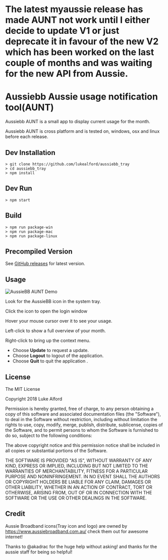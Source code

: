 
# The latest myaussie release has made AUNT not work until I either decide to update V1 or just deprecate it in favour of the new V2 which has been worked on the last couple of months and was waiting for the new API from Aussie.

# Aussiebb Aussie usage notification tool(AUNT)

Aussiebb AUNT is a small app to display current usage for the month.

Aussiebb AUNT is cross platform and is tested on, windows, osx and linux before each release.

## Dev Installation

    > git clone https://github.com/lukealford/aussiebb_tray
    > cd aussiebb_tray
    > npm install

## Dev Run

    > npm start

## Build

    > npm run package-win
    > npm run package-mac
    > npm run package-linux
    
## Precompiled Version
See [GitHub releases](https://github.com/lukealford/aussiebb_tray/releases) for latest version.

## Usage

![AussieBB AUNT Demo](https://i.imgur.com/purVdaZ.gif)

Look for the AussieBB icon in the system tray.

Click the icon to open the login window

Hover your mouse cursor over it to see your usage.

Left-click to show a full overview of your month.

Right-click to bring up the context menu. 
* Choose **Update** to request a update. 
* Choose **Logout** to logout of the application.
* Choose **Quit** to quit the application .



## License



The MIT License

Copyright 2018 Luke Alford

Permission is hereby granted, free of charge, to any person obtaining a copy of this software and associated documentation files (the "Software"), to deal in the Software without restriction, including without limitation the rights to use, copy, modify, merge, publish, distribute, sublicense, copies of the Software, and to permit persons to whom the Software is furnished to do so, subject to the following conditions:

The above copyright notice and this permission notice shall be included in all copies or substantial portions of the Software.

THE SOFTWARE IS PROVIDED "AS IS", WITHOUT WARRANTY OF ANY KIND, EXPRESS OR IMPLIED, INCLUDING BUT NOT LIMITED TO THE WARRANTIES OF MERCHANTABILITY, FITNESS FOR A PARTICULAR PURPOSE AND NONINFRINGEMENT. IN NO EVENT SHALL THE AUTHORS OR COPYRIGHT HOLDERS BE LIABLE FOR ANY CLAIM, DAMAGES OR OTHER LIABILITY, WHETHER IN AN ACTION OF CONTRACT, TORT OR OTHERWISE, ARISING FROM, OUT OF OR IN CONNECTION WITH THE SOFTWARE OR THE USE OR OTHER DEALINGS IN THE SOFTWARE.


## Credit 
Aussie Broadband icons(Tray icon and logo) are owned by https://www.aussiebroadband.com.au/ check them out for awesome internet!

Thanks to @akadrac for the huge help without asking! and thanks for the aussie staff for being so helpful!
